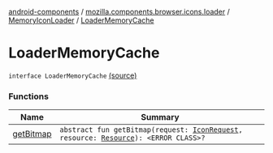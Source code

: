 [android-components](../../../index.md) / [mozilla.components.browser.icons.loader](../../index.md) / [MemoryIconLoader](../index.md) / [LoaderMemoryCache](./index.md)

# LoaderMemoryCache

`interface LoaderMemoryCache` [(source)](https://github.com/mozilla-mobile/android-components/blob/master/components/browser/icons/src/main/java/mozilla/components/browser/icons/loader/MemoryIconLoader.kt#L18)

### Functions

| Name | Summary |
|---|---|
| [getBitmap](get-bitmap.md) | `abstract fun getBitmap(request: `[`IconRequest`](../../../mozilla.components.browser.icons/-icon-request/index.md)`, resource: `[`Resource`](../../../mozilla.components.browser.icons/-icon-request/-resource/index.md)`): <ERROR CLASS>?` |
